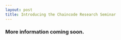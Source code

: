 ```yaml
---
layout: post
title: Introducing the Chaincode Research Seminar 
---
```


### More information coming soon. 



